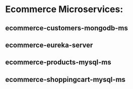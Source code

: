 
# Ecommerce Microservices:

## ecommerce-customers-mongodb-ms
## ecommerce-eureka-server
## ecommerce-products-mysql-ms
## ecommerce-shoppingcart-mysql-ms
